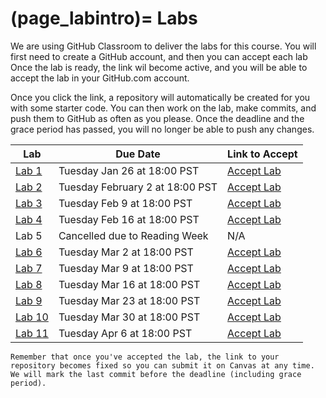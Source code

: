 (page_labintro)=
Labs
=======================

<head>
    <base target="_blank">
</head>

We are using GitHub Classroom to deliver the labs for this course.
You will first need to create a GitHub account, and then you can accept each lab
Once the lab is ready, the link wil become active, and you will be able to accept the lab in your GitHub.com account.

Once you click the link, a repository will automatically be created for you with some starter code.
You can then work on the lab, make commits, and push them to GitHub as often as you please. 
Once the deadline and the grace period has passed, you will no longer be able to push any changes.

| Lab                     | Due Date                        | Link to Accept                                        |
|-------------------------|---------------------------------|-------------------------------------------------------|
| [Lab 1](week01/lab.md)  | Tuesday Jan 26 at 18:00 PST     | [Accept Lab](https://classroom.github.com/a/6T444r1F) |
| [Lab 2](week02/lab.md)  | Tuesday February 2 at 18:00 PST | [Accept Lab](https://classroom.github.com/a/KALHiWyg) |
| [Lab 3](week03/lab.md)  | Tuesday Feb 9 at 18:00 PST      | [Accept Lab](https://classroom.github.com/a/1fKuuAbo) |
| [Lab 4](week04/lab.md)  | Tuesday Feb 16 at 18:00 PST     | [Accept Lab](https://classroom.github.com/a/tZly-yOI) |
| Lab 5                   | Cancelled due to Reading Week   | N/A                                                   |
| [Lab 6](week06/lab.md)  | Tuesday Mar 2 at 18:00 PST     | [Accept Lab](https://classroom.github.com/a/KfJg5SuF) |
| [Lab 7](week07/lab.md)  | Tuesday Mar 9 at 18:00 PST     | [Accept Lab](https://classroom.github.com/a/4CWSIDWZ)                                        |
| [Lab 8](week08/lab.md)  | Tuesday Mar 16 at 18:00 PST     | [Accept Lab](https://classroom.github.com/a/wW9Kpvdu)                                        |
| [Lab 9](week09/lab.md)  | Tuesday Mar 23 at 18:00 PST     | [Accept Lab]()                                        |
| [Lab 10](week10/lab.md) | Tuesday Mar 30 at 18:00 PST     | [Accept Lab]()                                        |
| [Lab 11](week11/lab.md) | Tuesday Apr 6 at 18:00 PST     | [Accept Lab]()                                        |

```{tip}
Remember that once you've accepted the lab, the link to your repository becomes fixed so you can submit it on Canvas at any time. We will mark the last commit before the deadline (including grace period).
```